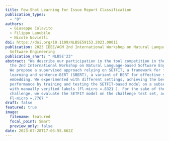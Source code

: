 ```yaml
---
title: Few-Shot Learning for Issue Report Classification
publication_types:
  - "0"
authors:
  - Giuseppe Colavito
  - Filippo Lanubile
  - Nicole Novielli
doi: https://doi.org/10.1109/NLBSE59153.2023.00011
publication: 2023 IEEE/ACM 2nd International Workshop on Natural Language-Based
  Software Engineering
publication_short: " NLBSE'23"
abstract: "We describe our participation in the tool competition in the scope of
  the 2nd International Workshop on Natural Language-based Software Engineering.
  We propose a supervised approach relying on SETFIT, a framework for few-shot
  learning and sentence-BERT (SBERT), a variant of BERT for effective sentence
  embedding. We experimented with different settings, achieving the best
  performance by training and testing the SETFIT-based model on a subset of data
  with manually verified labels (Fl-micro =.8321 ). For the sake of the
  challenge, we evaluate the SETFIT model on the challenge test set, achieving
  Fl-micro =.7767 "
draft: false
featured: true
image:
  filename: featured
  focal_point: Smart
  preview_only: false
date: 2023-07-28T17:03:55.662Z
---
```

